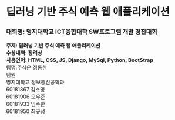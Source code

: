 # 딥러닝 기반 주식 예측 웹 애플리케이션
### 대회명: 명지대학교 ICT융합대학 SW프로그램 개발 경진대회

<b>주제: 딥러닝 기반 주식 예측 웹 애플리케이션<br>
수상내역: 장려상<br>
사용언어: HTML, CSS, JS, Django, MySql, Python, BootStrap<br></b>
팀명:주식은 정통한<br>
팀원<br>
명지대학교 정보통신공학과<br>
60181867 김소명<br>
60181906 오우준<br>
60181933 임수한<br>
60181950 최규성<br>
